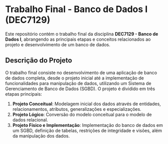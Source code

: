 # Trabalho Final - Banco de Dados I (DEC7129)

Este repositório contém o trabalho final da disciplina **DEC7129 - Banco de Dados I**, abrangendo as principais etapas e conceitos relacionados ao projeto e desenvolvimento de um banco de dados.

## Descrição do Projeto

O trabalho final consiste no desenvolvimento de uma aplicação de banco de dados completa, desde o projeto inicial até a implementação de funcionalidades para manipulação de dados, utilizando um Sistema de Gerenciamento de Banco de Dados (SGBD). O projeto é dividido em três etapas principais:

1. **Projeto Conceitual**: Modelagem inicial dos dados através de entidades, relacionamentos, atributos, generalizações e especializações.
2. **Projeto Lógico**: Conversão do modelo conceitual para o modelo de dados relacional.
3. **Projeto Físico e Implementação**: Implementação do banco de dados em um SGBD, definição de tabelas, restrições de integridade e visões, além da manipulação dos dados.
